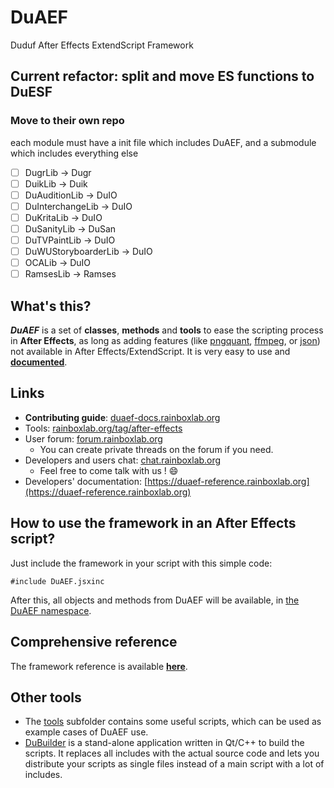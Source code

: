 # DuAEF
Duduf After Effects ExtendScript Framework

## Current refactor: split and move ES functions to DuESF

### Move to their own repo

each module must have a init file which includes DuAEF, and a submodule which includes everything else

- [ ] DugrLib -> Dugr
- [ ] DuikLib -> Duik
- [ ] DuAuditionLib -> DuIO
- [ ] DuInterchangeLib -> DuIO
- [ ] DuKritaLib -> DuIO
- [ ] DuSanityLib -> DuSan
- [ ] DuTVPaintLib -> DuIO
- [ ] DuWUStoryboarderLib -> DuIO
- [ ] OCALib -> DuIO
- [ ] RamsesLib -> Ramses

## What's this?

***DuAEF*** is a set of **classes**, **methods** and **tools** to ease the scripting process in **After Effects**, as long as adding features (like [pngquant](https://pngquant.org/), [ffmpeg](https://ffmpeg.org/), or [json](http://json.org/)) not available in After Effects/ExtendScript.
It is very easy to use and **[documented](https://duaef-reference.rainboxlab.org)**.

## Links

- **Contributing guide**: [duaef-docs.rainboxlab.org](http://duaef-docs.rainboxlab.org/contributing-guide/)
- Tools: [rainboxlab.org/tag/after-effects](https://rainboxlab.org/tag/after-effects/)
- User forum: [forum.rainboxlab.org](http://forum.rainboxprod.coop)
    - You can create private threads on the forum if you need.    
- Developers and users chat: [chat.rainboxlab.org](https://chat.rainboxlab.org)
    - Feel free to come talk with us ! :smile:
- Developers' documentation: [https://duaef-reference.rainboxlab.org](https://duaef-reference.rainboxlab.org)    
   
## How to use the framework in an After Effects script?

Just include the framework in your script with this simple code:

    #include DuAEF.jsxinc
    
After this, all objects and methods from DuAEF will be available, in [the DuAEF namespace](https://duaef-reference.rainboxlab.org).

## Comprehensive reference

The framework reference is available **[here](https://duaef-reference.rainboxlab.org)**.
    
## Other tools

- The [tools](https://github.com/Rainbox-dev/DuAEF/tree/master/src/tools) subfolder contains some useful scripts, which can be used as example cases of DuAEF use.
- [DuBuilder](https://github.com/Rainbox-dev/DuAEF/tree/master/DuBuilder) is a stand-alone application written in Qt/C++ to build the scripts. It replaces all includes with the actual source code and lets you distribute your scripts as single files instead of a main script with a lot of includes.
